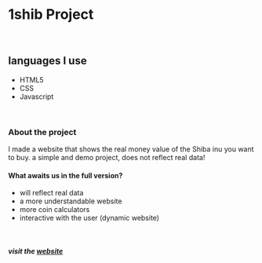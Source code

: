 # 1shib Project
<br/>

## languages ​​I use
- HTML5
- CSS
- Javascript
<br/>

### About the project

I made a website that shows the real money value of the Shiba inu you want to buy. a simple and demo project, does not reflect real data!
<br/>

#### What awaits us in the full version?
- will reflect real data
- a more understandable website
- more coin calculators
- interactive with the user (dynamic website)
<br/>

##### visit the [website]
[website]: <https://www.1shib.com>
